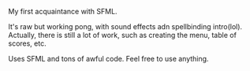 My first acquaintance with SFML.

It's raw but working pong, with sound effects adn spellbinding intro(lol).
Actually, there is still a lot of work, such as creating the menu, table of scores, etс.

Uses SFML and tons of awful code. Feel free to use anything.
